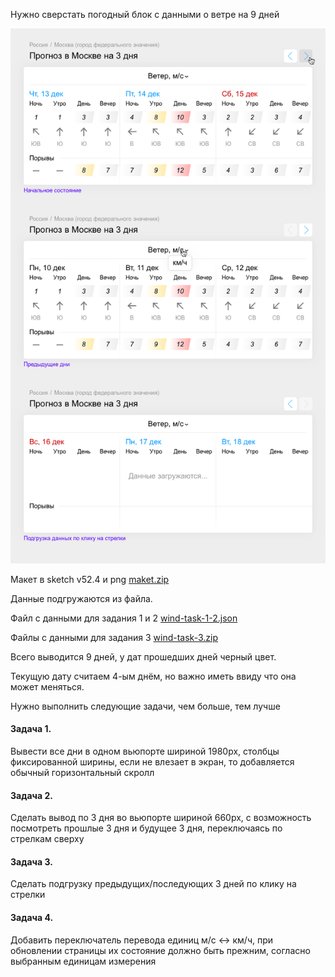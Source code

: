Нужно сверстать погодный блок с данными о ветре на 9 дней

![wind](frontend/upload/wind.png)

Макет в sketch v52.4 и png [maket.zip](frontend/upload/maket.zip)

Данные подгружаются из файла.

Файл с данными для задания 1 и 2 [wind-task-1-2.json](frontend/upload/wind-task-1-2.json)

Файлы с данными для задания 3 [wind-task-3.zip](frontend/upload/wind-task-3.zip)

Всего выводится 9 дней, у дат прошедших дней черный цвет.

Текущую дату считаем 4-ым днём, но важно иметь ввиду что она может меняться.

Нужно выполнить следующие задачи, чем больше, тем лучше

#### Задача 1.

Вывести все дни в одном вьюпорте шириной 1980px, столбцы фиксированной ширины, если не влезает в экран, то добавляется обычный горизонтальный скролл

#### Задача 2.

Сделать вывод по 3 дня во вьюпорте шириной 660px, с возможность посмотреть прошлые 3 дня и будущее 3 дня, переключаясь по стрелкам сверху

#### Задача 3.

Сделать подгрузку предыдущих/последующих 3 дней по клику на стрелки

#### Задача 4.

Добавить переключатель перевода единиц м/с <-> км/ч, при обновлении страницы их состояние должно быть прежним, согласно выбранным единицам измерения